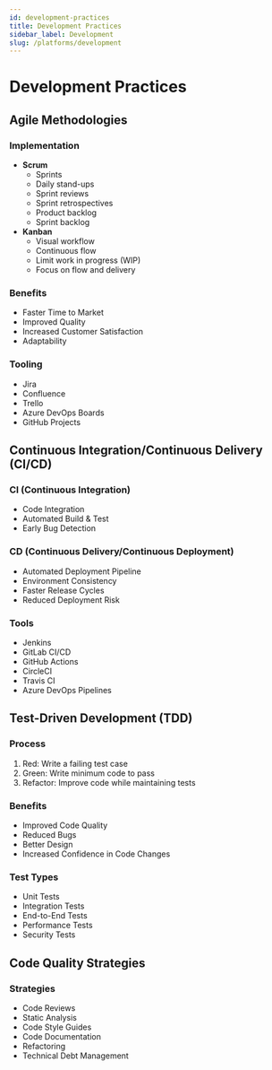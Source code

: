 ```yaml
---
id: development-practices
title: Development Practices
sidebar_label: Development
slug: /platforms/development
---
```


# Development Practices

## Agile Methodologies

### Implementation
- **Scrum**
  - Sprints
  - Daily stand-ups
  - Sprint reviews
  - Sprint retrospectives
  - Product backlog
  - Sprint backlog
- **Kanban**
  - Visual workflow
  - Continuous flow
  - Limit work in progress (WIP)
  - Focus on flow and delivery

### Benefits
- Faster Time to Market
- Improved Quality
- Increased Customer Satisfaction
- Adaptability

### Tooling
- Jira
- Confluence
- Trello
- Azure DevOps Boards
- GitHub Projects

## Continuous Integration/Continuous Delivery (CI/CD)

### CI (Continuous Integration)
- Code Integration
- Automated Build & Test
- Early Bug Detection

### CD (Continuous Delivery/Continuous Deployment)
- Automated Deployment Pipeline
- Environment Consistency
- Faster Release Cycles
- Reduced Deployment Risk

### Tools
- Jenkins
- GitLab CI/CD
- GitHub Actions
- CircleCI
- Travis CI
- Azure DevOps Pipelines

## Test-Driven Development (TDD)

### Process
1. Red: Write a failing test case
2. Green: Write minimum code to pass
3. Refactor: Improve code while maintaining tests

### Benefits
- Improved Code Quality
- Reduced Bugs
- Better Design
- Increased Confidence in Code Changes

### Test Types
- Unit Tests
- Integration Tests
- End-to-End Tests
- Performance Tests
- Security Tests

## Code Quality Strategies

### Strategies
- Code Reviews
- Static Analysis
- Code Style Guides
- Code Documentation
- Refactoring
- Technical Debt Management 